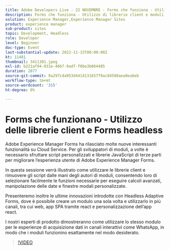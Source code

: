 ```yaml
---
title: Adobe Developers Live - 22 NOVEMBRE - Forms che funziona - Utilizzo delle librerie client e dei Forms headless
description: Forms che funziona - Utilizzo di librerie client e moduli headlessAdobe Experience Manager Forms ha rilasciato in Cloud Service molte nuove funzioni interessanti. Per gli sviluppatori di moduli, a volte è necessario sfruttare script personalizzati e librerie JavaScript di terze parti per migliorare l’esperienza utente di Adobe Experience Manager Forms.In questa sessione verrà illustrato come utilizzare le librerie client e rimuovere gli script dalle mani degli autori di moduli, consentendo loro di selezionare facilmente le funzioni necessarie per eseguire calcoli avanzati, manipolazione delle date e finestre modali personalizzate.Verranno inoltre illustrate le ultime innovazioni di Headless Adaptive Forms, dove è possibile creare un modulo una sola volta e utilizzarlo in più canali, tra cui web, app SPA tramite react e personalizzazione dell’app react.Gli esperti del prodotto illustreranno come utilizzare lo stesso modulo per esperienze di acquisizione dati in canali interattivi come WhatsApp è quindi possibile fare in modo che i moduli funzionino esattamente nel modo desiderato.
solution: Experience Manager,Experience Manager Sites
product: experience manager
sub-product: sites
topic: Development, Headless
role: Developer
level: Beginner
doc-type: Event
last-substantial-update: 2022-11-15T00:00:00Z
kt: 11481
thumbnail: 3411301.jpeg
exl-id: b221af94-831e-466f-9adf-f0be3b064485
duration: 2877
source-git-commit: 9a297cda953d4414131657f9ac84580aea0eabeb
workflow-type: tm+mt
source-wordcount: '315'
ht-degree: 0%

---
```


# Forms che funzionano - Utilizzo delle librerie client e Forms headless

Adobe Experience Manager Forms ha rilasciato molte nuove interessanti funzionalità su Cloud Service. Per gli sviluppatori di moduli, a volte è necessario sfruttare script personalizzati e librerie JavaScript di terze parti per migliorare l’esperienza utente di Adobe Experience Manager Forms.

In questa sessione verrà illustrato come utilizzare le librerie client e rimuovere gli script dalle mani degli autori di moduli, consentendo loro di selezionare facilmente le funzioni necessarie per eseguire calcoli avanzati, manipolazione delle date e finestre modali personalizzate.

Presenteremo inoltre le ultime innovazioni introdotte con Headless Adaptive Forms, dove è possibile creare un modulo una sola volta e utilizzarlo in più canali, tra cui web, app SPA tramite react e personalizzazione dell’app react.

I nostri esperti di prodotto dimostreranno come utilizzare lo stesso modulo per le esperienze di acquisizione dati in canali interattivi come WhatsApp, in modo che i moduli funzionino esattamente nel modo desiderato.

>[!VIDEO](https://video.tv.adobe.com/v/3411301/?quality=12&learn=on)
